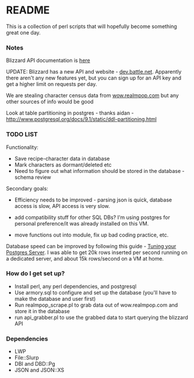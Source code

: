# README #

This is a collection of perl scripts that will hopefully become something great one day.

### Notes ###

Blizzard API documentation is [here](https://github.com/Blizzard/api-wow-docs#character-profile-api)

UPDATE: Blizzard has a new API and website - [dev.battle.net](http://dev.battle.net). Apparently there aren't any new features yet, but you can sign up for an API key and get a higher limit on requests per day.

We are stealing character census data from [wow.realmpop.com](http://wow.realmpop.com/us.html) but any other sources of info would be good

Look at table partitioning in postgres - thanks aidan - http://www.postgresql.org/docs/9.1/static/ddl-partitioning.html

### TODO LIST ###

Functionality:

* Save recipe-character data in database
* Mark characters as dormant/deleted etc
* Need to figure out what information should be stored in the database - schema review


Secondary goals:

* Efficiency needs to be improved - parsing json is quick, database access is slow, API access is very slow.

* add compatibility stuff for other SQL DBs? I'm using postgres for personal preference/it was already installed on this VM.

* move functions out into module, fix up bad coding practice, etc.

Database speed can be improved by following this guide - [Tuning your Postgres Server](https://wiki.postgresql.org/wiki/Tuning_Your_PostgreSQL_Server). I was able to get 20k rows inserted per second running on a dedicated server, and about 15k rows/second on a VM at home.

### How do I get set up? ###

* Install perl, any perl dependencies, and postgresql
* Use armory.sql to configure and set up the database (you'll have to make the database and user first)
* Run realmpop_scrape.pl to grab data out of wow.realmpop.com and store it in the database
* run api_grabber.pl to use the grabbed data to start querying the blizzard API

### Dependencies ###

* LWP
* File::Slurp
* DBI and DBD::Pg
* JSON and JSON::XS